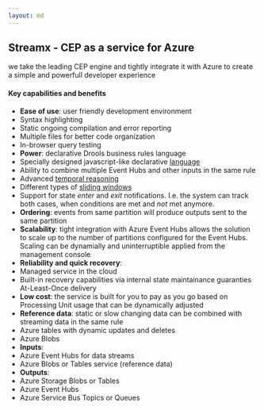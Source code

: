 ```yaml
---
layout: md
---
```

## Streamx - CEP as a service for Azure
we take the leading CEP engine and tightly integrate it with Azure to create a simple and powerfull developer experience

#### Key capabilities and benefits
* **Ease of use**: user friendly development environment
 * Syntax highlighting
 * Static ongoing compilation and error reporting
 * Multiple files for better code organization
 * In-browser query testing
* **Power**: declarative Drools business rules language
 * Specially designed javascript-like declarative <a href="http://docs.jboss.org/drools/release/6.3.0.Final/drools-docs/html/ch08.html" target="_blank">language</a>
 * Ability to combine multiple Event Hubs and other inputs in the same rule
 * Advanced <a href="http://docs.jboss.org/drools/release/6.3.0.Final/drools-docs/html/ch09.html#d0e12237" target="_blank">temporal reasoning</a>
 * Different types of <a href="http://docs.jboss.org/drools/release/6.3.0.Final/drools-docs/html/ch09.html#d0e12032" target="_blank">sliding windows</a>
 * Support for state *enter* and *exit* notifications. I.e. the system can track both cases, when conditions are met and *not* met anymore.
* **Ordering**: events from same partition will produce outputs sent to the same partition
* **Scalability**: tight integration with Azure Event Hubs allows the solution to scale up to the number of partitions configured for the Event Hubs. Scaling can be dynamially and uninterruptible applied from the management console
* **Reliability and quick recovery**: 
 * Managed service in the cloud
 * Built-in recovery capabilities via internal state maintainance guaranties At-Least-Once delivery
* **Low cost**: the service is built for you to pay as you go based on Processing Unit usage that can be dynamically adjusted
* **Reference data**: static or slow changing data can be combined with streaming data in the same rule
 * Azure tables with dynamic updates and deletes
 * Azure Blobs
* **Inputs**: 
 * Azure Event Hubs for data streams
 * Azure Blobs or Tables service (reference data)
* **Outputs**:
 * Azure Storage Blobs or Tables
 * Azure Event Hubs
 * Azure Service Bus Topics or Queues
